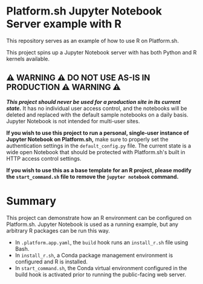 # Platform.sh Jupyter Notebook Server example with R

This repository serves as an example of how to use R on Platform.sh.

This project spins up a Jupyter Notebook server with has both Python and R kernels available.

## ⚠ WARNING ⚠  DO NOT USE AS-IS IN PRODUCTION ⚠ WARNING ⚠

***This project should never be used for a production site in its current state.*** It has no individual user access control, and the notebooks will be deleted and replaced with the default sample notebooks on a daily basis. Jupyter Notebook is not intended for multi-user sites.

**If you wish to use this project to run a personal, single-user instance of Jupyter Notebook on Platform.sh,** make sure to properly set the authentication settings in the `default_config.py` file. The current state is a wide open Notebook that should be protected with Platform.sh's built in HTTP access control settings.

**If you wish to use this as a base template for an R project, please modify the `start_command.sh` file to remove the `jupyter notebook` command.**

# Summary

This project can demonstrate how an R environment can be configured on Platform.sh. Jupyter Notebook is used as a running example, but any arbitrary R packages can be run this way.

- In `.platform.app.yaml`, the `build` hook runs an `install_r.sh` file using Bash.
- In `install_r.sh`, a Conda package management environment is configured and R is installed.
- In `start_command.sh`, the Conda virtual environment configured in the build hook is activated prior to running the public-facing web server.
